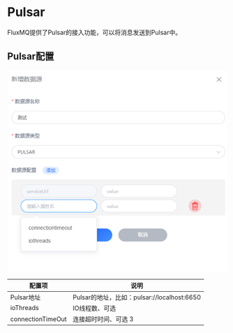 # Pulsar
FluxMQ提供了Pulsar的接入功能，可以将消息发送到Pulsar中。
## Pulsar配置
![img_2.png](../../../assets/images/gzyq/source/img_2.png)

| 配置项               | 说明                                   |
|-------------------|--------------------------------------|
| Pulsar地址          | Pulsar的地址，比如：pulsar://localhost:6650 |
| ioThreads         | IO线程数、可选                             |
| connectionTimeOut | 连接超时时间、可选                 3          |